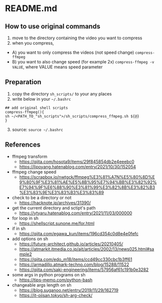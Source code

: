 # README.md

## How to use original commands
1. move to the directory containing the video you want to compress
2. when you compress,
  - A) you want to only compress the videos (not speed change)
    `compress-ffmpeg`
  - B) you want to also change speed (for example 2x)
    `compress-ffmpeg -v VALUE`, where VALUE means speed parameter

## Preparation
1. copy the directory `sh_scripts/` to your any places
2. write below in your `~/.bashrc`
  ```
  ## add original shell scripts
  compress-ffmpeg(){
  sh ~/<PATH_TO_"sh_scripts">/sh_scripts/compress_ffmpeg.sh ${@}
  }
  ```
3. source: `source ~/.bashrc`

## References
- ffmpeg transform
  - https://qiita.com/hosota9/items/29f845854db2e4eeebc0
  - https://lipoyang.hatenablog.com/entry/2021/10/30/152054
- ffmpeg change speed
  - https://scrapbox.io/nwtgck/ffmpeg%E3%81%A7N%E5%80%8D%E9%80%9F%E3%81%AE%E5%8B%95%E7%94%BB%E3%82%92%E7%94%9F%E6%88%90%E3%81%99%E3%82%8B%E3%82%B3%E3%83%9E%E3%83%B3%E3%83%89
- check to be a directory or not
  - https://hacknote.jp/archives/31390/
- get the current directory and sctipt's path
  - https://ytyaru.hatenablog.com/entry/2021/11/03/000000
- for loop in sh
  - https://shellscript.sunone.me/for.html
- if in sh
  - https://qiita.com/egawa_kun/items/196cd354c0d8e4e0fefc
- add options on sh
  - https://future-architect.github.io/articles/20210405/
  - https://atmarkit.itmedia.co.jp/ait/articles/2002/13/news025.html#sample2
  - https://qiita.com/edo_m18/items/ccd49cc330cbc1b3ff61
  - https://armadillo.atmark-techno.com/blog/15288/11522
  - https://qiita.com/saki-engineering/items/57956af61c191b0e3282
- some args in python programs on sh
  - https://tips-memo.com/python-bash
- changeable args length on sh
  - https://blog.suganoo.net/entry/2019/11/29/162719
  - https://it-ojisan.tokyo/sh-arg-check/

